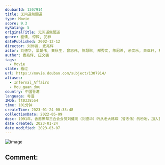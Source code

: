 ```yaml
---
doubanId: 1307914
title: 无间道無間道
type: Movie
score: 9.3
myRating: 5
originalTitle: 无间道無間道
genre: 剧情, 惊悚, 犯罪
datePublished: 2002-12-12
director: 刘伟强, 麦兆辉
actor: 刘德华, 梁朝伟, 黄秋生, 曾志伟, 陈慧琳, 郑秀文, 陈冠希, 余文乐, 萧亚轩, 林家栋, 吴廷烨, 林迪安, 尹志强, 许金峰, 何华超, 利沙华, 区轩玮, 李天翔, 黄燕强, 姚文基, 余世腾, 苏伟南, 黎志伟, 梁皓楷, 张旭燊, 袁伟豪, 叶清, 洪智杰, 张艺, 杨容莲
author: 麦兆辉, 庄文强
tags:
  - Movie
state: 看过
url: https://movie.douban.com/subject/1307914/
aliases:
  - Infernal_Affairs
  - Mou_gaan_dou
country: 中国香港
language: 粤语
IMDb: tt0338564
time: 101分钟
createTime: 2023-01-24 00:33:48
collectionDate: 2022-05-09
desc: 1991年，香港黑帮三合会会员刘健明（刘德华）听从老大韩琛（曾志伟）的吩咐，加入警察部队成为黑帮卧底，韩琛许诺刘健明会帮其在七年后晋升为见习督察。1992年，警察训练学校优秀学员陈永仁（梁朝伟）被上级...
date created: 2023-01-24
date modified: 2023-03-07
---
```


![image](p2564556863.jpg)

Comment:
---
